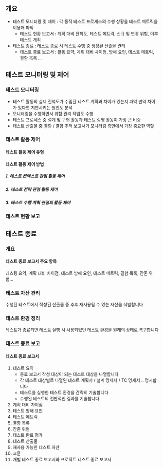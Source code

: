 ## 개요

* 테스트 모니터링 및 제어 : 각 동적 테스트 프로세스의 수행 상황을 테스트 메트릭을 이용해 파악
	* 테스트 현황 보고서 : 계획 대비 진척도, 테스트 메트릭, 신규 및 변경 위험, 이후 테스트 계획
* 테스트 종료 : 테스트 종료 시 테스트 수행 중 생성된 산출물 관리
	* 테스트 종료 보고서 : 활동 요약, 계획 대비 차이점, 방해 요인, 테스트 메트릭, 결함 목록 ...

## 테스트 모니터링 및 제어

### 테스트 모니터링
* 테스트 활동의 실제 진척도가 수립된 테스트 계획과 차이가 있는지 파악
  만약 차이가 있다면 지연시키는 원인도 분석
* 모니터링을 수행하면서 위험 관리 작업도 수행 
* 테스트 프로세스 중 설계 및 구현 활동과 테스트 실행 활동이 가장 큰 비중
* 테스트 산출물 중 결함 / 결함 추적 보고서가 모니터링 측면에서 가장 중요한 역할

### 테스트 활동 제어
#### 테스트 활동 제어 유형

#### 테스트 활동 제어 방법
##### 1. 테스트 컨텍스트 관점 활동 제어
##### 2. 테스트 전략 관점 활동 제어
##### 3. 테스트 수행 계획 관점의 활동 제어


### 테스트 현황 보고

## 테스트 종료

### 개요
#### 테스트 종료 보고서 주요 항목 
테스팅 요약, 계획 대비 차이점, 테스트 방해 요인, 테스트 메트릭, 결함 목록, 잔존 위험...

### 테스트 자산 관리
수행된 테스트에서 작성된 산출물 중 추후 재사용될 수 있는 자산을 식별합니다

### 테스트 환경 정리
테스트가 종료되면 테스트 실행 시 사용되었던 테스트 환경을 원래의 상태로 복구합니다

### 테스트 종료 보고
#### 테스트 종료 보고서
1. 테스트 요약
   * 종료 보고서 작성 대상이 되는 테스트 대상을 나열합니다
   * 각 테스트 대상별로 나열된 테스트 계획서 / 설계 명세서 / TC 명세서 .. 명시합니다
   * 테스트를 실행한 테스트 환경을 간략히 기술합니다
   * 수행된 테스트의 전반적인 결과를 기술합니다.
2. 계획 대비 차이점
3. 테스트 방해 요인
4. 테스트 메트릭
5. 결함 목록
6. 잔존 위험
7. 테스트 완료 평가
8. 테스트 산출물
9. 재사용 가능한 테스트 자산
10. 교훈
11. 개별 테스트 종료 보고서와 프로젝트 테스트 종료 보고서

